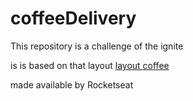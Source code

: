 # coffeeDelivery

This repository is a challenge of the ignite

is is based on that layout
[layout coffee](https://www.figma.com/file/sTt9rqF4LVQ5wnbGZ7fswe/Coffee-Delivery-(Copy)?node-id=2%3A12)

made available by Rocketseat
